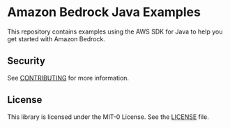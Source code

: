 # Amazon Bedrock Java Examples 

This repository contains examples using the AWS SDK for Java to help you get started with Amazon Bedrock.

## Security

See [CONTRIBUTING](CONTRIBUTING.md#security-issue-notifications) for more information.

## License

This library is licensed under the MIT-0 License. See the [LICENSE](LICENSE) file.